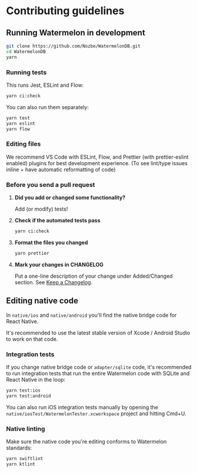 # Contributing guidelines

## Running Watermelon in development

```bash
git clone https://github.com/Nozbe/WatermelonDB.git
cd WatermelonDB
yarn
```

### Running tests

This runs Jest, ESLint and Flow:

```bash
yarn ci:check
```

You can also run them separately:

```bash
yarn test
yarn eslint
yarn flow
```

### Editing files

We recommend VS Code with ESLint, Flow, and Prettier (with prettier-eslint enabled) plugins for best development experience. (To see lint/type issues inline + have automatic reformatting of code)

### Before you send a pull request

1. **Did you add or changed some functionality?**

   Add (or modify) tests!
2. **Check if the automated tests pass**
   ```bash
   yarn ci:check
   ```
3. **Format the files you changed**
   ```bash
   yarn prettier
   ```
4. **Mark your changes in CHANGELOG**

   Put a one-line description of your change under Added/Changed section. See [Keep a Changelog](https://keepachangelog.com/en/1.0.0/).

## Editing native code

In `native/ios` and `native/android` you'll find the native bridge code for React Native.

It's recommended to use the latest stable version of Xcode / Android Studio to work on that code.

### Integration tests

If you change native bridge code or `adapter/sqlite` code, it's recommended to run integration tests that run the entire Watermelon code with SQLite and React Native in the loop:

```bash
yarn test:ios
yarn test:android
```

You can also run iOS integration tests manually by opening the `native/iosTest/WatermelonTester.xcworkspace` project and hitting Cmd+U.

### Native linting

Make sure the native code you're editing conforms to Watermelon standards:

```bash
yarn swiftlint
yarn ktlint
```
